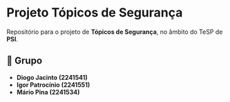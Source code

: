 # Projeto Tópicos de Segurança

Repositório para o projeto de **Tópicos de Segurança**, no âmbito do TeSP de **PSI**.

## 👥 Grupo

- **Diogo Jacinto (2241541)**
- **Igor Patrocínio (2241551)**
- **Mário Pina (2241534)**

